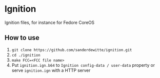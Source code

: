 # Ignition

Ignition files, for instance for Fedore CoreOS

## How to use

1. `git clone https://github.com/sanderdewitte/ignition.git`
1. `cd ./ignition`
1. `make FCC=<FCC file name>`
1. Put `ignition.ign.b64` to `Ignition config-data / user-data` property or serve `ignition.ign` with a HTTP server
